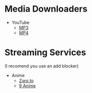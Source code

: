 # Media Downloaders
- YouTube
  - [MP3](https://yt2mp3.info/?l=en)
  - [MP4](https://en.onlinevideoconverter.pro/248/youtube-downloader-mp4)

# Streaming Services

(I recomend you use an add blocker)

- Anime
  - [Zoro.to](https://Zoro.to)
  - [9 Anime](https://9anime.to)

